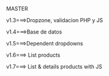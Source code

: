 MASTER

v1.3===>Dropzone, validacion PHP y JS

v1.4===>Base de datos

v1.5===>Dependent dropdowns

v1.6===> List products

v1.7===> List & details products with JS
